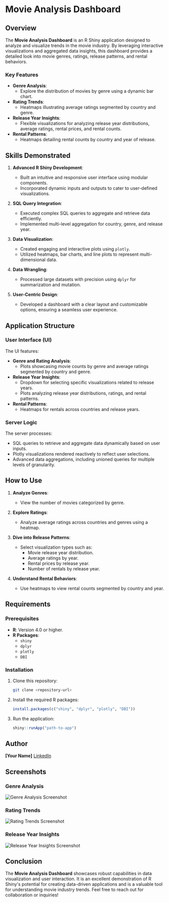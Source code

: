 # Movie Analysis Dashboard

## Overview
The **Movie Analysis Dashboard** is an R Shiny application designed to analyze and visualize trends in the movie industry. By leveraging interactive visualizations and aggregated data insights, this dashboard provides a detailed look into movie genres, ratings, release patterns, and rental behaviors.

### Key Features
- **Genre Analysis**:
  - Explore the distribution of movies by genre using a dynamic bar chart.
- **Rating Trends**:
  - Heatmaps illustrating average ratings segmented by country and genre.
- **Release Year Insights**:
  - Flexible visualizations for analyzing release year distributions, average ratings, rental prices, and rental counts.
- **Rental Patterns**:
  - Heatmaps detailing rental counts by country and year of release.

## Skills Demonstrated
1. **Advanced R Shiny Development**:
   - Built an intuitive and responsive user interface using modular components.
   - Incorporated dynamic inputs and outputs to cater to user-defined visualizations.

2. **SQL Query Integration**:
   - Executed complex SQL queries to aggregate and retrieve data efficiently.
   - Implemented multi-level aggregation for country, genre, and release year.

3. **Data Visualization**:
   - Created engaging and interactive plots using `plotly`.
   - Utilized heatmaps, bar charts, and line plots to represent multi-dimensional data.

4. **Data Wrangling**:
   - Processed large datasets with precision using `dplyr` for summarization and mutation.

5. **User-Centric Design**:
   - Developed a dashboard with a clear layout and customizable options, ensuring a seamless user experience.

## Application Structure
### User Interface (UI)
The UI features:
- **Genre and Rating Analysis**:
  - Plots showcasing movie counts by genre and average ratings segmented by country and genre.
- **Release Year Insights**:
  - Dropdown for selecting specific visualizations related to release years.
  - Plots analyzing release year distributions, ratings, and rental patterns.
- **Rental Patterns**:
  - Heatmaps for rentals across countries and release years.

### Server Logic
The server processes:
- SQL queries to retrieve and aggregate data dynamically based on user inputs.
- Plotly visualizations rendered reactively to reflect user selections.
- Advanced data aggregations, including unioned queries for multiple levels of granularity.

## How to Use
1. **Analyze Genres**:
   - View the number of movies categorized by genre.

2. **Explore Ratings**:
   - Analyze average ratings across countries and genres using a heatmap.

3. **Dive into Release Patterns**:
   - Select visualization types such as:
     - Movie release year distribution.
     - Average ratings by year.
     - Rental prices by release year.
     - Number of rentals by release year.

4. **Understand Rental Behaviors**:
   - Use heatmaps to view rental counts segmented by country and year.

## Requirements
### Prerequisites
- **R**: Version 4.0 or higher.
- **R Packages**:
  - `shiny`
  - `dplyr`
  - `plotly`
  - `DBI`

### Installation
1. Clone this repository:
   ```bash
   git clone <repository-url>
   ```

2. Install the required R packages:
   ```R
   install.packages(c("shiny", "dplyr", "plotly", "DBI"))
   ```

3. Run the application:
   ```R
   shiny::runApp("path-to-app")
   ```

## Author
**[Your Name]**
[LinkedIn](https://www.linkedin.com/)

## Screenshots
### Genre Analysis
![Genre Analysis Screenshot](path/to/screenshot1.png)

### Rating Trends
![Rating Trends Screenshot](path/to/screenshot2.png)

### Release Year Insights
![Release Year Insights Screenshot](path/to/screenshot3.png)

## Conclusion
The **Movie Analysis Dashboard** showcases robust capabilities in data visualization and user interaction. It is an excellent demonstration of R Shiny's potential for creating data-driven applications and is a valuable tool for understanding movie industry trends. Feel free to reach out for collaboration or inquiries!

